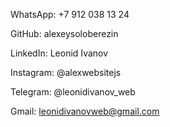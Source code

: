 WhatsApp: +7 912 038 13 24

GitHub: alexeysoloberezin

LinkedIn: Leonid Ivanov

Instagram: @alexwebsitejs

Telegram: @leonidivanov_web

Gmail: leonidivanovweb@gmail.com
